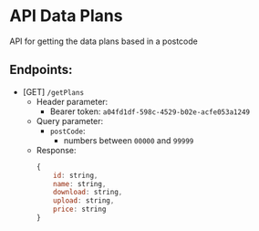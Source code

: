# API Data Plans
API for getting the data plans based in a postcode

## Endpoints:
- [GET] `/getPlans`
  - Header parameter:
    - Bearer token: `a04fd1df-598c-4529-b02e-acfe053a1249`
  - Query parameter:
    - `postCode`:
      - numbers between `00000` and `99999`
  - Response:
    ```javascript
    {
        id: string,
        name: string,
        download: string,
        upload: string,
        price: string
    }
    ```